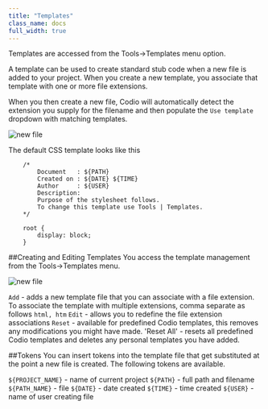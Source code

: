```yaml
---
title: "Templates"
class_name: docs
full_width: true
---
```


Templates are accessed from the Tools->Templates menu option. 

A template can be used to create standard stub code when a new file is added to your project. When you create a new template, you associate that template with one or more file extensions.

When you then create a new file, Codio will automatically detect the extension you supply for the filename and then populate the `Use template` dropdown with matching templates.

![new file](/img/docs/templates-newfile.png)

The default CSS template looks like this

		/*
		    Document   : ${PATH}
		    Created on : ${DATE} ${TIME}
		    Author     : ${USER}
		    Description:
		    Purpose of the stylesheet follows.
		    To change this template use Tools | Templates.
		*/

		root {
		    display: block;
		}

##Creating and Editing Templates
You access the template management from the Tools->Templates menu.

![new file](/img/docs/templates-manage.png)

`Add` - adds a new template file that you can associate with a file extension. To associate the template with multiple extensions, comma separate as follows `html, htm`
`Edit` - allows you to redefine the file extension associations
`Reset` - available for predefined Codio templates, this removes any modifications you might have made.
'Reset All' - resets all predefined Codio templates and deletes any personal templates you have added.


##Tokens
You can insert tokens into the template file that get substituted at the point a new file is created. The following tokens are available.

`${PROJECT_NAME}` - name of current project
`${PATH}` - full path and filename
`${PATH_NAME}` - file
`${DATE}` - date created
`${TIME}` - time created
`${USER}` - name of user creating file



